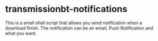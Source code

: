 transmissionbt-notifications
============================

This is a small shell script that allows you send notification when a download finish. The notification can be an email, Push Notification and what you want.
